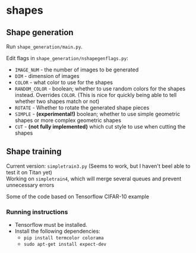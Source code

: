 # shapes

## Shape generation
Run `shape_generation/main.py`.

Edit flags in `shape_generation/nshapegenflags.py`:
* `IMAGE_NUM` - the number of images to be generated
* `DIM` - dimension of images
* `COLOR` - what color to use for the shapes
* `RANDOM_COLOR` - boolean; whether to use random colors for the shapes instead. Overrides `COLOR`. (This is nice for quickly being able to tell whether two shapes match or not)
* `ROTATE` - Whether to rotate the generated shape pieces
* `SIMPLE` - **(experimental!)** boolean; whether to use simple geometric shapes or more complex geometric shapes
* `CUT` - **(not fully implemented)** which cut style to use when cutting the shapes


## Shape training
Current version: `simpletrain3.py`
    (Seems to work, but I haven't beel able to test it on Titan yet)  
Working on `simpletrain4`, which will merge several queues and prevent unnecessary errors

Some of the code based on Tensorflow CIFAR-10 example



### Running instructions

* Tensorflow must be installed.
* Install the following dependencies:
    * `pip install termcolor colorama`
    * `sudo apt-get install expect-dev`